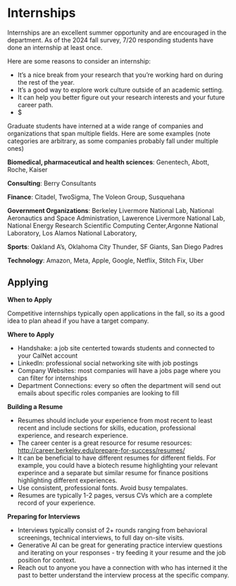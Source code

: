 # Internships

Internships are an excellent summer opportunity and are encouraged in the department. As of the 2024 fall survey, 7/20 responding students have done an internship at least once. 

Here are some reasons to consider an internship:

- It’s a nice break from your research that you’re working hard on during the rest of the year.
- It’s a good way to explore work culture outside of an academic setting.
- It can help you better figure out your research interests and your future career path.
- $

Graduate students have interned at a wide range of companies and organizations that span multiple fields. Here are some examples (note categories are arbitrary, as some companies probably fall under multiple ones)


**Biomedical, pharmaceutical and health sciences**: Genentech, Abott, Roche, Kaiser

**Consulting**: Berry Consultants

**Finance**: Citadel, TwoSigma, The Voleon Group, Susquehana

**Government Organizations**: Berkeley Livermore National Lab, National Aeronautics and Space Administration, Lawerence Livermore National Lab, National Energy Research Scientific Computing Center,Argonne National Laboratory, Los Alamos National Laboratory,

**Sports**: Oakland A’s, Oklahoma City Thunder, SF Giants, San Diego Padres

**Technology**: Amazon, Meta, Apple, Google, Netflix, Stitch Fix, Uber

## Applying

**When to Apply** 

Competitive internships typically open applications in the fall, so its a good idea to plan ahead if you have a target company. 

**Where to Apply** 
- Handshake: a job site centerted towards students and connected to your CalNet account
- LinkedIn: professional social networking site with job postings
- Company Websites: most companies will have a jobs page where you can filter for internships
- Department Connections: every so often the department will send out emails about specific roles companies are looking to fill

**Building a Resume** 

- Resumes should include your experience from most recent to least recent and include sections for skills, education, professional experience, and research experience. 
- The career center is a great resource for resume resources: http://career.berkeley.edu/prepare-for-success/resumes/
- It can be beneficial to have different resumes for different fields. For example, you could have a biotech resume highlighting your relevant experince and a separate but similar resume for finance positions highlighting different experiences.
- Use consistent, professional fonts. Avoid busy tempalates. 
- Resumes are typically 1-2 pages, versus CVs which are a complete record of your experience.

**Preparing for Interviews**
- Interviews typically consist of 2+ rounds ranging from behavioral screenings, technical interviews, to full day on-site visits.
- Generative AI can be great for generating practice interview questions and iterating on your responses - try feeding it your resume and the job position for context.
- Reach out to anyone you have a connection with who has interned it the past to better understand the interview process at the specific company.
